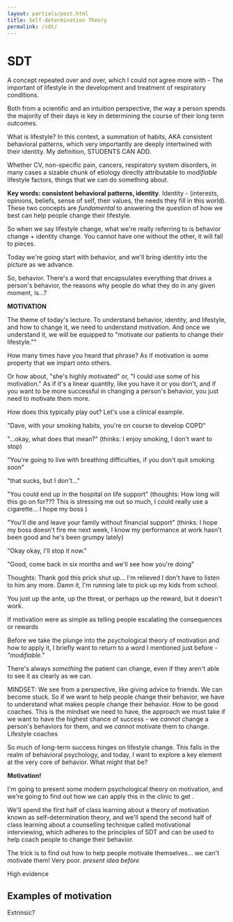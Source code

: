 ```yaml
---
layout: partials/post.html
title: Self-determination Theory
permalink: /sdt/
---
```


# SDT

A concept repeated over and over, which I could not agree more with - The important of lifestyle in the development and treatment of respiratory conditions.

Both from a scientific and an intuition perspective, the way a person spends the majority of their days is key in determining the course of their long term outcomes.

What is lifestyle? In this context, a summation of habits, AKA consistent behavioral patterns, which very importantly are deeply intertwined with their identity. My definition, STUDENTS CAN ADD.

Whether CV, non-specific pain, cancers, respiratory system disorders, in many cases a sizable chunk of etiology directly attributable to *modifiable* lifestyle factors, things that we can do something about.

**Key words: consistent behavioral patterns, identity**. Identity - (interests, opinions, beliefs, sense of self, their values, the needs they fill in this world). These two concepts are *fundamental* to answering the question of how we best can help people change their lifestyle.

So when we say lifestyle change, what we're really referring to is behavior change + identity change. You cannot have one without the other, it will fall to pieces.

Today we're going start with behavior, and we'll bring identity into the picture as we advance.

So, behavior. There's a word that encapsulates everything that drives a person's behavior, the reasons why people do what they do in any given moment, is...?

**MOTIVATION**

The theme of today's lecture. To understand behavior, identity, and lifestyle, and how to change it, we need to understand motivation. And once we understand it, we will be equipped to "motivate our patients to change their lifestyle.""

How many times have you heard that phrase? As if motivation is some property that we impart onto others.

Or how about, "she's highly motivated" or, "I could use some of his motivation." As if it's a linear quantity, like you have it or you don't, and if you want to be more successful in changing a person's behavior, you just need to motivate them more.

How does this typically play out? Let's use a clinical example.

"Dave, with your smoking habits, you're on course to develop COPD"

"...okay, what does that mean?" (thinks: I enjoy smoking, I don't want to stop)

"You're going to live with breathing difficulties, if you don't quit smoking soon"

"that sucks, but I don't..."

"You could end up in the hospital on life support" (thoughts: How long will this go on for??? This is stressing me out so much, I could really use a cigarette... I hope my boss )

"You'll die and leave your family without financial support" (thinks: I hope my boss doesn't fire me next week, I know my performance at work hasn't been good and he's been grumpy lately)

"Okay okay, I'll stop it now."

"Good, come back in six months and we'll see how you're doing"

Thoughts: Thank god this prick shut up... I'm relieved I don't have to listen to him any more. Damn it, I'm running late to pick up my kids from school.


You just up the ante, up the threat, or perhaps up the reward, but it doesn't work.






If motivation were as simple as telling people escalating the consequences or rewards




Before we take the plunge into the psychological theory of motivation and how to apply it, I briefly want to return to a word I mentioned just before - *"modifiable."*

There's always *something* the patient can change, even if they aren't able to see it as clearly as we can. 

MINDSET:
We see from a perspective, like giving advice to friends. We can become stuck. So if we want to help people change their behavior, we have to understand what makes people change their behavior. How to be good coaches. This is the mindset we need to have, the approach we must take if we want to have the highest chance of success - we *cannot* change a person's behaviors for them, and we *cannot* motivate them to change.
Lifestyle coaches



So much of long-term success hinges on lifestyle change. This falls in the realm of behavioral psychology, and today, I want to explore a key element at the very core of behavior. What might that be?

**Motivation!**

I'm going to present some modern psychological theory on motivation, and we're going to find out how we can apply this in the clinic to get .

We'll spend the first half of class learning about a theory of motivation known as self-determination theory, and we'll spend the second half of class learning about a counselling technique called motivational interviewing, which adheres to the principles of SDT and can be used to help coach people to change their behavior.

The trick is to find out how to help people motivate themselves... we can't motivate them! Very poor. *present idea before*



High evidence


## Examples of motivation

Extrinsic?